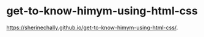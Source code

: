 # get-to-know-himym-using-html-css
https://sherinechally.github.io/get-to-know-himym-using-html-css/.
